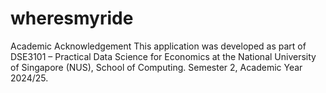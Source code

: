 # wheresmyride
Academic Acknowledgement
This application was developed as part of DSE3101 – Practical Data Science for Economics at the National University of Singapore (NUS), School of Computing.
Semester 2, Academic Year 2024/25.